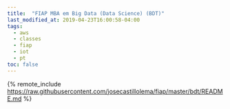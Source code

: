 ```yaml
---
title:  "FIAP MBA em Big Data (Data Science) (BDT)"
last_modified_at: 2019-04-23T16:00:58-04:00
tags:
  - aws
  - classes
  - fiap
  - iot
  - pt
toc: false
---
```


{% remote_include https://raw.githubusercontent.com/josecastillolema/fiap/master/bdt/README.md %}

